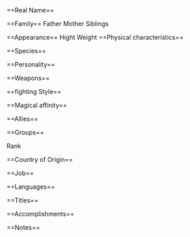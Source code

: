 ==Real Name==

==Family==
Father
Mother
Siblings

==Appearance==
Hight
Weight
==Physical characteristics==

==Species==

==Personality==

==Weapons==

==fighting Style==

==Magical affinity==

==Allies==

==Groups==

Rank

==Country of Origin==

==Job==

==Languages==

==Titles==

==Accomplishments==

==Notes==